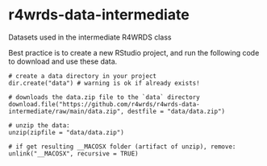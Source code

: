 # r4wrds-data-intermediate
Datasets used in the intermediate R4WRDS class

Best practice is to create a new RStudio project, and run the following code to download and use these data.

```
# create a data directory in your project
dir.create("data") # warning is ok if already exists!

# downloads the data.zip file to the `data` directory
download.file("https://github.com/r4wrds/r4wrds-data-intermediate/raw/main/data.zip", destfile = "data/data.zip")

# unzip the data:
unzip(zipfile = "data/data.zip")

# if get resulting __MACOSX folder (artifact of unzip), remove:
unlink("__MACOSX", recursive = TRUE)
```

